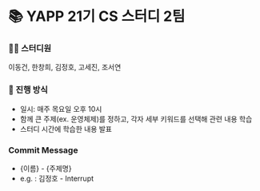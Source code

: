 # 📚 YAPP 21기 CS 스터디 2팀

### 🧑‍💻 스터디원
이동건, 한창희, 김정호, 고세진, 조서연

### 📝 진행 방식
- 일시: 매주 목요일 오후 10시
- 함께 큰 주제(ex. 운영체제)를 정하고, 각자 세부 키워드를 선택해 관련 내용 학습
- 스터디 시간에 학습한 내용 발표

### Commit Message
- {이름} - {주제명}
- e.g. : 김정호 - Interrupt
